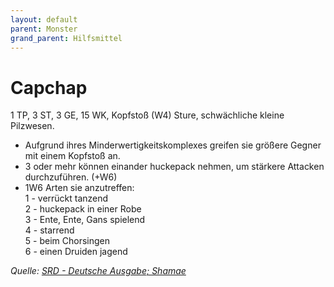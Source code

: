 ```yaml
---
layout: default
parent: Monster
grand_parent: Hilfsmittel
---
```


# Capchap
1 TP, 3 ST, 3 GE, 15 WK, Kopfstoß (W4)
Sture, schwächliche kleine Pilzwesen.
- Aufgrund ihres Minderwertigkeitskomplexes greifen sie größere Gegner mit einem Kopfstoß an.
- 3 oder mehr können einander huckepack nehmen, um stärkere Attacken durchzuführen. (+W6)
- 1W6 Arten sie anzutreffen:  
1 - verrückt tanzend  
2 - huckepack in einer Robe  
3 - Ente, Ente, Gans spielend  
4 - starrend  
5 - beim Chorsingen  
6 - einen Druiden jagend  

*Quelle: [SRD - Deutsche Ausgabe; Shamae](/cairn-srd#bestiarium)*
